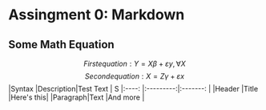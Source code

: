# Assingment 0: Markdown
## Some Math Equation
$$First equation: Y =Xβ+εy, ∀X$$
$$Second equation: X=Zγ+εx$$
|Syntax   |Description|Test Text  |
S
|:----:   |:---------:|:-------:  |
|Header   |Title      |Here's this|
|Paragraph|Text       |And more   |